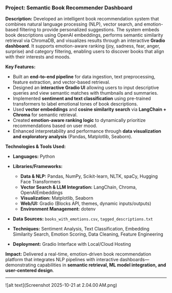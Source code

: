 
### **Project: Semantic Book Recommender Dashboard**

**Description:**
Developed an intelligent book recommendation system that combines natural language processing (NLP), vector search, and emotion-based filtering to provide personalized suggestions. The system embeds book descriptions using OpenAI embeddings, performs semantic similarity retrieval via ChromaDB, and visualizes results through an interactive **Gradio dashboard**. It supports emotion-aware ranking (joy, sadness, fear, anger, surprise) and category filtering, enabling users to discover books that align with their interests and moods.

**Key Features:**

* Built an **end-to-end pipeline** for data ingestion, text preprocessing, feature extraction, and vector-based retrieval.
* Designed an **interactive Gradio UI** allowing users to input descriptive queries and view semantic matches with thumbnails and summaries.
* Implemented **sentiment and text classification** using pre-trained transformers to label emotional tones of book descriptions.
* Used **vector embeddings** and **cosine similarity search** via **LangChain + Chroma** for semantic retrieval.
* Created **emotion-aware ranking logic** to dynamically prioritize recommendations based on user mood.
* Enhanced interpretability and performance through **data visualization and exploratory analysis** (Pandas, Matplotlib, Seaborn).

**Technologies & Tools Used:**

* **Languages:** Python
* **Libraries/Frameworks:**

  * **Data & NLP:** Pandas, NumPy, Scikit-learn, NLTK, spaCy, Hugging Face Transformers
  * **Vector Search & LLM Integration:** LangChain, Chroma, OpenAIEmbeddings
  * **Visualization:** Matplotlib, Seaborn
  * **Web/UI:** Gradio (Blocks API, themes, dynamic inputs/outputs)
  * **Environment Management:** dotenv
* **Data Sources:** `books_with_emotions.csv`, `tagged_descriptions.txt`
* **Techniques:** Sentiment Analysis, Text Classification, Embedding Similarity Search, Emotion Scoring, Data Cleaning, Feature Engineering
* **Deployment:** Gradio Interface with Local/Cloud Hosting

**Impact:**
Delivered a real-time, emotion-driven book recommendation platform that integrates NLP pipelines with interactive dashboards—demonstrating capabilities in **semantic retrieval, ML model integration, and user-centered design**.

---
![alt text](Screenshot 2025-10-21 at 2.04.00 AM.png)